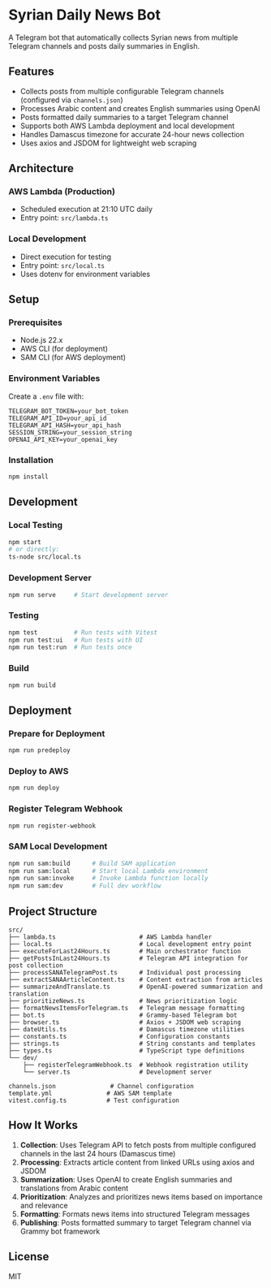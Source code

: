 # Syrian Daily News Bot

A Telegram bot that automatically collects Syrian news from multiple Telegram channels and posts daily summaries in English.

## Features

- Collects posts from multiple configurable Telegram channels (configured via `channels.json`)
- Processes Arabic content and creates English summaries using OpenAI
- Posts formatted daily summaries to a target Telegram channel
- Supports both AWS Lambda deployment and local development
- Handles Damascus timezone for accurate 24-hour news collection
- Uses axios and JSDOM for lightweight web scraping

## Architecture

### AWS Lambda (Production)
- Scheduled execution at 21:10 UTC daily
- Entry point: `src/lambda.ts`

### Local Development
- Direct execution for testing
- Entry point: `src/local.ts`
- Uses dotenv for environment variables

## Setup

### Prerequisites

- Node.js 22.x
- AWS CLI (for deployment)
- SAM CLI (for AWS deployment)

### Environment Variables

Create a `.env` file with:

```env
TELEGRAM_BOT_TOKEN=your_bot_token
TELEGRAM_API_ID=your_api_id
TELEGRAM_API_HASH=your_api_hash
SESSION_STRING=your_session_string
OPENAI_API_KEY=your_openai_key
```

### Installation

```bash
npm install
```

## Development

### Local Testing
```bash
npm start
# or directly:
ts-node src/local.ts
```

### Development Server
```bash
npm run serve     # Start development server
```

### Testing
```bash
npm test          # Run tests with Vitest
npm run test:ui   # Run tests with UI
npm run test:run  # Run tests once
```

### Build
```bash
npm run build
```

## Deployment

### Prepare for Deployment
```bash
npm run predeploy
```

### Deploy to AWS
```bash
npm run deploy
```

### Register Telegram Webhook
```bash
npm run register-webhook
```

### SAM Local Development
```bash
npm run sam:build      # Build SAM application
npm run sam:local      # Start local Lambda environment
npm run sam:invoke     # Invoke Lambda function locally
npm run sam:dev        # Full dev workflow
```

## Project Structure

```
src/
├── lambda.ts                       # AWS Lambda handler
├── local.ts                        # Local development entry point
├── executeForLast24Hours.ts        # Main orchestrator function
├── getPostsInLast24Hours.ts        # Telegram API integration for post collection
├── processSANATelegramPost.ts      # Individual post processing
├── extractSANAArticleContent.ts    # Content extraction from articles
├── summarizeAndTranslate.ts        # OpenAI-powered summarization and translation
├── prioritizeNews.ts               # News prioritization logic
├── formatNewsItemsForTelegram.ts   # Telegram message formatting
├── bot.ts                          # Grammy-based Telegram bot
├── browser.ts                      # Axios + JSDOM web scraping
├── dateUtils.ts                    # Damascus timezone utilities
├── constants.ts                    # Configuration constants
├── strings.ts                      # String constants and templates
├── types.ts                        # TypeScript type definitions
└── dev/
    ├── registerTelegramWebhook.ts  # Webhook registration utility
    └── server.ts                   # Development server

channels.json               # Channel configuration
template.yml               # AWS SAM template
vitest.config.ts           # Test configuration
```

## How It Works

1. **Collection**: Uses Telegram API to fetch posts from multiple configured channels in the last 24 hours (Damascus time)
2. **Processing**: Extracts article content from linked URLs using axios and JSDOM
3. **Summarization**: Uses OpenAI to create English summaries and translations from Arabic content
4. **Prioritization**: Analyzes and prioritizes news items based on importance and relevance
5. **Formatting**: Formats news items into structured Telegram messages
6. **Publishing**: Posts formatted summary to target Telegram channel via Grammy bot framework

## License

MIT